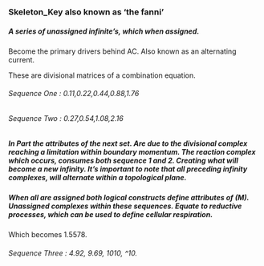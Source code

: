 ### Skeleton_Key also known as ‘the fanni’


##### A series of unassigned infinite’s, which when assigned. 
Become the primary drivers behind AC. Also known as an alternating current.

These are divisional matrices of a combination equation.
###### Sequence One : 0.11,0.22,0.44,0.88,1.76
###### Sequence Two : 0.27,0.54,1.08,2.16



##### In Part the attributes of the next set. Are due to the divisional complex reaching a limitation within boundary momentum. The reaction complex which occurs, consumes both sequence 1 and 2. Creating what will become a new infinity. It’s important to note that all preceding infinity complexes, will alternate within a topological plane. 
##### When all are assigned both logical constructs define attributes of (M). Unassigned complexes within these sequences. Equate to reductive processes, which can be used to define cellular respiration. 
Which becomes 1.5578.

###### Sequence Three : 4.92, 9.69, 1010, ^10.





